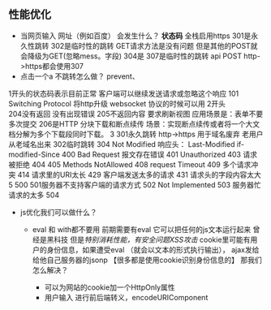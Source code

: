 ## 性能优化

- 当网页输入 网址（例如百度） 会发生什么？
**状态码**
全栈启用https
301是永久性跳转
302是临时性的跳转
  GET请求方法是没有问题 但是其他的POST就会降级为GET(忽略mess。字段)
304是
307是临时性的跳转 
  api POST
  http->https都会使用307
- 点击一个a 不跳转怎么做？
prevent、

1开头的状态码表示目前正常 客户端可以继续发送请求或忽略这个响应
  101 Switching Protocol
  将http升级 websocket 协议的时候可以用
2开头  
  204没有返回 没有出现错误
  205不返回内容 要求刷新视图 应用场景是：表单不要多次提交
  206是HTTP 分块下载和断点续传
  场景：实现断点续传或者将一个大文档分解为多个下载段同时下载。
3
  301永久跳转 http->https 用于域名废弃 老用户从老域名出来
  302临时跳转
  304 Not Modified 
    响应头： Last-Modified
    if-modified-Since
400
  Bad Request 报文存在错误
  401 Unauthorized
  403 请求被拒绝
  404
  405 Methods NotAllowed
  408 request Timeout
  409 多个请求冲突
  414 请求里的URI太长
  429 客户端发送太多的请求
  431 请求头的字段内容太大
5
  500 
  501服务器不支持客户端的请求方式
  502 Not Implemented
  503 服务器忙 请求的太多
  504

- js优化我们可以做什么？
  - eval 和 with都不要用 
  前期需要有eval 它可以把任何的js文本运行起来 曾经是黑科技
  但是*特别消耗性能，有安全问题XSS攻击*
  cookie里可能有用户的身份信息，如果遭受eval （就会以文本的形式执行输出）， ajax发给给他自己服务器的jsonp
  【很多都是使用cookie识别身份信息的】
  那我们怎么解决？
    - 可以为网站的cookie加一个HttpOnly属性
    - 用户输入 进行前后端转义，encodeURIComponent<script>''
  - 加载的顺序
    css head 尽快看到页面
    js文件从下载开始放在body的尾部 设计成阻塞（为什么会阻塞？因为js里是动态的代码。要动态操作DOM ，要等待下载且执行完毕才会往下操作，）
    css 雪碧图 现在有必要嘛？好处：只发送一次HTTP请求。缺点：第一次下载的时候有点慢，
    alley的iconfont为什么这样用不会影响性能？
    背景图直接img src=""增加http请求，没有http请求（因为被webpack打包成base64）
    如果有请求 因为http协议（1.0版本）更新了对它的支持
    这是因为alley cdn（第一次会从远程拉到本地来，共享使用）。在各个地方 部署cdn集群img.taobao.com

  - js动画优化 requestAnimationFrame


